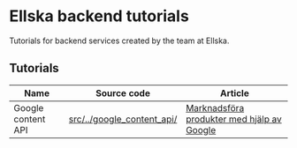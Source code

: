 # Ellska backend tutorials
Tutorials for backend services created by the team at Ellska.

## Tutorials
| Name  | Source code   | Article  | 
|---|---|---|
| Google content API  |  [src/../google_content_api/](/tree/master/src/main/kotlin/com/ellska/tutorials/google_content_api)  | [Marknadsföra produkter med hjälp av Google](https://www.ellska.se/artiklar/marknadsfora-produkter-med-hjalp-av-google)  |
